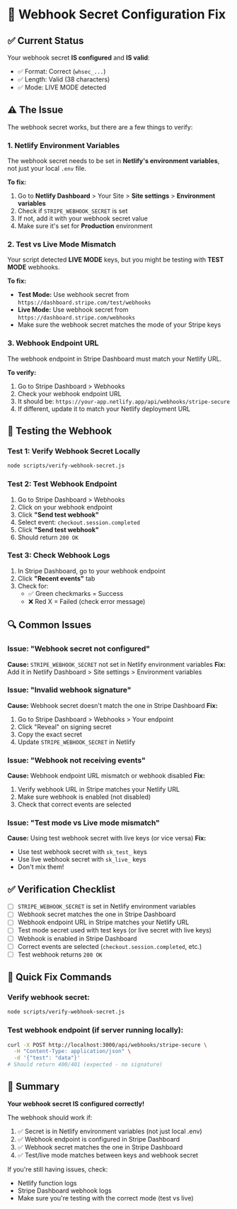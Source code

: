 # 🔧 Webhook Secret Configuration Fix

## ✅ Current Status

Your webhook secret **IS configured** and **IS valid**:
- ✅ Format: Correct (`whsec_...`)
- ✅ Length: Valid (38 characters)
- ✅ Mode: LIVE MODE detected

## ⚠️ The Issue

The webhook secret works, but there are a few things to verify:

### 1. **Netlify Environment Variables**

The webhook secret needs to be set in **Netlify's environment variables**, not just your local `.env` file.

**To fix:**
1. Go to **Netlify Dashboard** > Your Site > **Site settings** > **Environment variables**
2. Check if `STRIPE_WEBHOOK_SECRET` is set
3. If not, add it with your webhook secret value
4. Make sure it's set for **Production** environment

### 2. **Test vs Live Mode Mismatch**

Your script detected **LIVE MODE** keys, but you might be testing with **TEST MODE** webhooks.

**To fix:**
- **Test Mode:** Use webhook secret from `https://dashboard.stripe.com/test/webhooks`
- **Live Mode:** Use webhook secret from `https://dashboard.stripe.com/webhooks`
- Make sure the webhook secret matches the mode of your Stripe keys

### 3. **Webhook Endpoint URL**

The webhook endpoint in Stripe Dashboard must match your Netlify URL.

**To verify:**
1. Go to Stripe Dashboard > Webhooks
2. Check your webhook endpoint URL
3. It should be: `https://your-app.netlify.app/api/webhooks/stripe-secure`
4. If different, update it to match your Netlify deployment URL

## 🧪 Testing the Webhook

### Test 1: Verify Webhook Secret Locally
```bash
node scripts/verify-webhook-secret.js
```

### Test 2: Test Webhook Endpoint
1. Go to Stripe Dashboard > Webhooks
2. Click on your webhook endpoint
3. Click **"Send test webhook"**
4. Select event: `checkout.session.completed`
5. Click **"Send test webhook"**
6. Should return `200 OK`

### Test 3: Check Webhook Logs
1. In Stripe Dashboard, go to your webhook endpoint
2. Click **"Recent events"** tab
3. Check for:
   - ✅ Green checkmarks = Success
   - ❌ Red X = Failed (check error message)

## 🔍 Common Issues

### Issue: "Webhook secret not configured"
**Cause:** `STRIPE_WEBHOOK_SECRET` not set in Netlify environment variables
**Fix:** Add it in Netlify Dashboard > Site settings > Environment variables

### Issue: "Invalid webhook signature"
**Cause:** Webhook secret doesn't match the one in Stripe Dashboard
**Fix:** 
1. Go to Stripe Dashboard > Webhooks > Your endpoint
2. Click "Reveal" on signing secret
3. Copy the exact secret
4. Update `STRIPE_WEBHOOK_SECRET` in Netlify

### Issue: "Webhook not receiving events"
**Cause:** Webhook endpoint URL mismatch or webhook disabled
**Fix:**
1. Verify webhook URL in Stripe matches your Netlify URL
2. Make sure webhook is enabled (not disabled)
3. Check that correct events are selected

### Issue: "Test mode vs Live mode mismatch"
**Cause:** Using test webhook secret with live keys (or vice versa)
**Fix:**
- Use test webhook secret with `sk_test_` keys
- Use live webhook secret with `sk_live_` keys
- Don't mix them!

## ✅ Verification Checklist

- [ ] `STRIPE_WEBHOOK_SECRET` is set in Netlify environment variables
- [ ] Webhook secret matches the one in Stripe Dashboard
- [ ] Webhook endpoint URL in Stripe matches your Netlify URL
- [ ] Test mode secret used with test keys (or live secret with live keys)
- [ ] Webhook is enabled in Stripe Dashboard
- [ ] Correct events are selected (`checkout.session.completed`, etc.)
- [ ] Test webhook returns `200 OK`

## 🚀 Quick Fix Commands

### Verify webhook secret:
```bash
node scripts/verify-webhook-secret.js
```

### Test webhook endpoint (if server running locally):
```bash
curl -X POST http://localhost:3000/api/webhooks/stripe-secure \
  -H "Content-Type: application/json" \
  -d '{"test": "data"}'
# Should return 400/401 (expected - no signature)
```

## 📝 Summary

**Your webhook secret IS configured correctly!** 

The webhook should work if:
1. ✅ Secret is in Netlify environment variables (not just local .env)
2. ✅ Webhook endpoint is configured in Stripe Dashboard
3. ✅ Webhook secret matches the one in Stripe Dashboard
4. ✅ Test/live mode matches between keys and webhook secret

If you're still having issues, check:
- Netlify function logs
- Stripe Dashboard webhook logs
- Make sure you're testing with the correct mode (test vs live)

